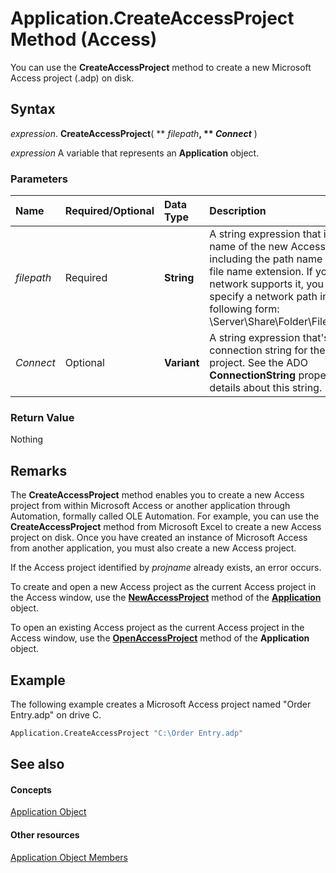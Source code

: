 
# Application.CreateAccessProject Method (Access)

You can use the  **CreateAccessProject** method to create a new Microsoft Access project (.adp) on disk.


## Syntax

 _expression_. **CreateAccessProject**( ** _filepath_**, ** _Connect_** )

 _expression_ A variable that represents an **Application** object.


### Parameters



|**Name**|**Required/Optional**|**Data Type**|**Description**|
|:-----|:-----|:-----|:-----|
| _filepath_|Required|**String**|A string expression that is the name of the new Access project, including the path name and the file name extension. If your network supports it, you can also specify a network path in the following form: \\Server\Share\Folder\Filename.adp|
| _Connect_|Optional|**Variant**|A string expression that's the valid connection string for the Access project. See the ADO  **ConnectionString** property for details about this string.|

### Return Value

Nothing


## Remarks

The  **CreateAccessProject** method enables you to create a new Access project from within Microsoft Access or another application through Automation, formally called OLE Automation. For example, you can use the **CreateAccessProject** method from Microsoft Excel to create a new Access project on disk. Once you have created an instance of Microsoft Access from another application, you must also create a new Access project.

If the Access project identified by  _projname_ already exists, an error occurs.

To create and open a new Access project as the current Access project in the Access window, use the  **[NewAccessProject](e3b3b9ef-31f8-885c-5c92-d269b824fbdb.md)** method of the **[Application](aefb0713-97e6-e2c7-e530-8fd2e1316a55.md)** object.

To open an existing Access project as the current Access project in the Access window, use the  **[OpenAccessProject](fdc1b231-1512-cbcd-f376-935555861b38.md)** method of the **Application** object.


## Example

The following example creates a Microsoft Access project named "Order Entry.adp" on drive C.


```vb
Application.CreateAccessProject "C:\Order Entry.adp" 

```


## See also


#### Concepts


[Application Object](aefb0713-97e6-e2c7-e530-8fd2e1316a55.md)
#### Other resources


[Application Object Members](3ab5276c-d52a-72a9-244c-ec92ead48811.md)
